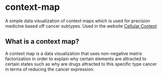 # context-map

A simple data visualization of context maps which is used for precision medicine based off cancer subtypes.
Used in the website [Cellular Context](http://cellularcontext.com/)

## What is a context map?

A context map is a data visualization that uses non-negative matrix factorization in order to explain why certain elements are attracted to certain states such as why are drugs attracted to this specific type cancer in terms of reducing the cancer expression. 
